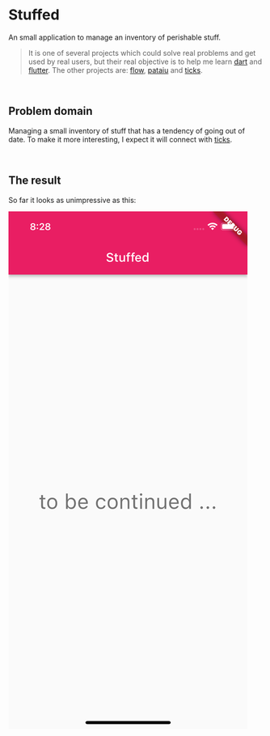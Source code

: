 # Stuffed

An small application to manage an inventory of perishable stuff.

>It is one of several projects which could solve real problems and get used by real users, but their real objective is to help me learn [dart](https://dart.dev) and [flutter](https://flutter.dev). The other projects are: [flow](https://github.com/michalporeba/flow), [pataiu](https://github.com/michalporeba/pataiu) and [ticks](https://github.com/michalporeba/stuffed). 

&nbsp;
## Problem domain

Managing a small inventory of stuff that has a tendency of going out of date. 
To make it more interesting, I expect it will connect with [ticks](https://github.com/michalporeba/stuffed).


&nbsp;
## The result
So far it looks as unimpressive as this:

![](./docs/images/first.png)